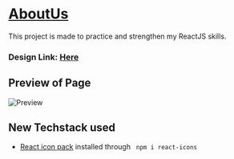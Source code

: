 # [AboutUs](https://www.youtube.com/watch?v=hrHIzqyq06U&list=PLPppPPmk0i3j_DW1T-UbryDVhBDgaAfEp)
This project is made to practice and strengthen my ReactJS skills.

### Design Link: [Here](https://www.figma.com/file/rephrU2FVgN8MFz6XhnP51/Learn-React-with-10-Projects?type=design&node-id=2-5&t=HfzxeipioOu1jOmh-0)

## Preview of Page
![Preview](./public/Preview.png)

## New Techstack used
* [React icon pack](https://react-icons.github.io/react-icons/) installed through ```
  npm i react-icons```
